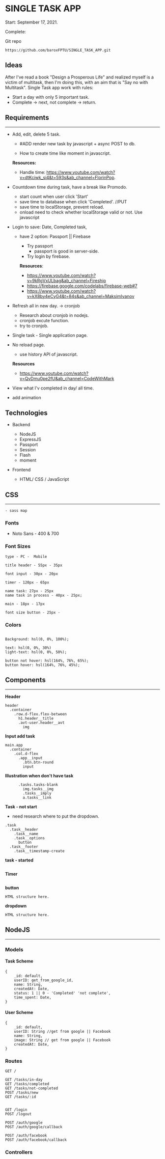 # SINGLE TASK APP

Start: September 17, 2021.

Complete:

Git repo

```
https://github.com/baroxFPTU/SINGLE_TASK_APP.git
```

## Ideas

After I've read a book "Design a Prosperous Life" and realized myself is a victim of multitask, then I'm doing this, with an aim that is "Say no with Multitask". Single Task app work with rules:

- Start a day with only 5 important task.
- Complete -> next, not complete -> return.

## Requirements

---

- Add, edit, delete 5 task.

  - #ADD render new task by javascript + async POST to db.

  - How to create time like moment in javascript.

  **Resources:**

  - Handle time: https://www.youtube.com/watch?v=dtKciwk_si4&t=593s&ab_channel=FlorinPop.

- Countdown time during task, have a break like Promodo.

  - start count when user click 'Start'
  - save time to database when click 'Completed'. //PUT
  - save time to localStorage, prevent reload.
  - onload need to check whether localStorage valid or not.
    Use javascript

- Login to save: Date, Completed task,

  - have 2 option: Passport || Firebase

    - Try passport
      - passport is good in server-side.
    - Try login by firebase.

    **Resources**:

    - https://www.youtube.com/watch?v=9kRgVxULbag&ab_channel=Fireship
    - https://firebase.google.com/codelabs/firebase-web#7
    - https://www.youtube.com/watch?v=kX8by4eCyG4&t=84s&ab_channel=MaksimIvanov

- Refresh all in new day. -> cronjob
  - Research about cronjob in nodejs.
  - cronjob excute function.
  - try to cronjob.
- Single task - Single application page.
- No reload page.

  - use history API of javascript.

  **Resources**

  - https://www.youtube.com/watch?v=QvDmu0pe2fU&ab_channel=CodeWithMark

- View what I'v completed in day/ all time.
- add animation

## Technologies

- Backend

  - NodeJS
  - ExpressJS
  - Passport
  - Session
  - Flash
  - moment

- Frontend
  - HTML/ CSS / JavaScript

## CSS

---
```
- sass map
```

### Fonts

- Noto Sans - 400 & 700

### Font Sizes

```
type - PC -  Mobile

title header - 55px - 35px

font input - 30px - 20px

timer - 120px - 65px

name task: 27px - 25px
name task in process - 40px - 25px;

main - 18px - 17px

font size button - 25px -
```

### Colors

```

Background: hsl(0, 0%, 100%);

text: hsl(0, 0%, 30%)
light-text: hsl(0, 0%, 50%);

button not hover: hsl(164%, 76%, 65%);
button hover: hsl(164%, 76%, 45%);
```

## Components

---

**Header**

```
header
  .container
    .row.d-flex.flex-between
      h1.header__title
      .avt-user.header__avt
        img
```

**Input add task**

```
main.app
  .container
    .col.d-flex
      .app__input
        .btn.btn-round
        input

```

**Illustration when don't have task**

```
      .tasks.tasks-blank
        img.tasks__img
        .tasks__imply
        a.tasks__link
```

**Task - not start**

- need research where to put the dropdown.

```
.task
  .task__header
    .task__name
    .task__options
      button
  .task__footer
    .task__timestamp-create

```

**task - started**

```

```

**Timer**

```

```

**button**

```
HTML structure here.
```

**dropdown**

```
HTML structure here.
```

## NodeJS

---

### Models

#### Task Scheme

```
{
    _id: default,
    userID: get_from_google_id,
    name: String,
    createdAt: Date,
    status: 1 || 0 - 'Completed' 'not complete',
    time_spent: Date,
}
```

#### User Scheme

```
{
    _id: default,
    userID: String //get from google || Facebook
    name: String,
    image: String // get from google || Facebook
    createdAt: Date,
}
```

### Routes

```
GET /

GET /tasks/in-day
GET /tasks/completed
GET /tasks/not-completed
POST /tasks/new
GET /tasks/:id


GET /login
POST /logout

POST /auth/google
POST /auth/google/callback

POST /auth/facebook
POST /auth/facebook/callback
```

### Controllers
